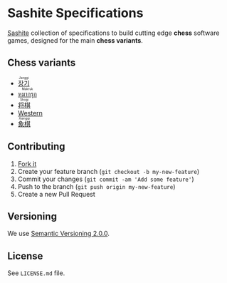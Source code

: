 # Sashite Specifications

[Sashite](http://www.sashite.com/) collection of specifications to build cutting edge **chess** software games, designed for the main **chess variants**.

## Chess variants

* [<ruby lang="ko">장기<rt lang="en">Janggi</rt></ruby>](//en.wikipedia.org/wiki/Janggi)
* [<ruby lang="th">หมากรุก<rt lang="en">Makruk</rt></ruby>](//en.wikipedia.org/wiki/Makruk)
* [<ruby lang="ja">将棋<rt lang="en">Shogi</rt></ruby>](//en.wikipedia.org/wiki/Shogi)
* [Western](//en.wikipedia.org/wiki/Chess)
* [<ruby lang="zh">象棋<rt lang="en">Xiangqi</rt></ruby>](//en.wikipedia.org/wiki/Xiangqi)

## Contributing

1. [Fork it](https://github.com/sashite/specifications.md/fork)
2. Create your feature branch (`git checkout -b my-new-feature`)
3. Commit your changes (`git commit -am 'Add some feature'`)
4. Push to the branch (`git push origin my-new-feature`)
5. Create a new Pull Request

## Versioning

We use [Semantic Versioning 2.0.0](http://semver.org).

## License

See `LICENSE.md` file.
